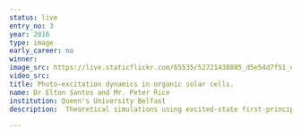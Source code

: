 ```yaml
---
status: live
entry_no: 3
year: 2016
type: image 
early_career: no 
winner: 
image_src: https://live.staticflickr.com/65535/52721438885_d5e54d7f51_c_d.jpg
video_src: 
title: Photo-excitation dynamics in organic solar cells.
name: Dr Elton Santos and Mr. Peter Rice
institution: Queen's University Belfast
description:  Theoretical simulations using excited-state first-principles methods reveal that covalent functionalization and  the relative orientation of donor and acceptor units in heterointerfaces are critical parameters for electron-hole  dynamics.  Long believed but barely shown microscopically in real-time, the device geometry affects the polarization  of the interface, generating local electric fields that dissociate excitons harder or easier on a time scale of tenth  of femtoseconds.  This ultrafast charge transfer will help to understand how organic photovoltaic devices work in  real-life applications, e.g. generation of electricity.
  
---
```

